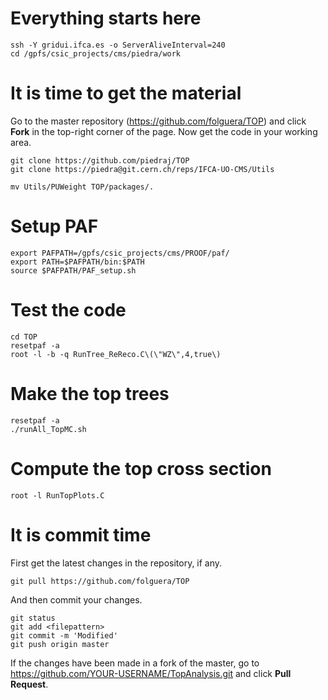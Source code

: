 Everything starts here
====

    ssh -Y gridui.ifca.es -o ServerAliveInterval=240
    cd /gpfs/csic_projects/cms/piedra/work    


It is time to get the material
====

Go to the master repository (https://github.com/folguera/TOP) and click **Fork** in the top-right corner of the page. Now get the code in your working area.

    git clone https://github.com/piedraj/TOP
    git clone https://piedra@git.cern.ch/reps/IFCA-UO-CMS/Utils

    mv Utils/PUWeight TOP/packages/.


Setup PAF
====

    export PAFPATH=/gpfs/csic_projects/cms/PROOF/paf/
    export PATH=$PAFPATH/bin:$PATH
    source $PAFPATH/PAF_setup.sh


Test the code
====

    cd TOP
    resetpaf -a
    root -l -b -q RunTree_ReReco.C\(\"WZ\",4,true\)


Make the top trees
====

    resetpaf -a
    ./runAll_TopMC.sh


Compute the top cross section
====

    root -l RunTopPlots.C


It is commit time
====

First get the latest changes in the repository, if any.

    git pull https://github.com/folguera/TOP

And then commit your changes.

    git status
    git add <filepattern>
    git commit -m 'Modified'
    git push origin master

If the changes have been made in a fork of the master, go to https://github.com/YOUR-USERNAME/TopAnalysis.git and click **Pull Request**.

